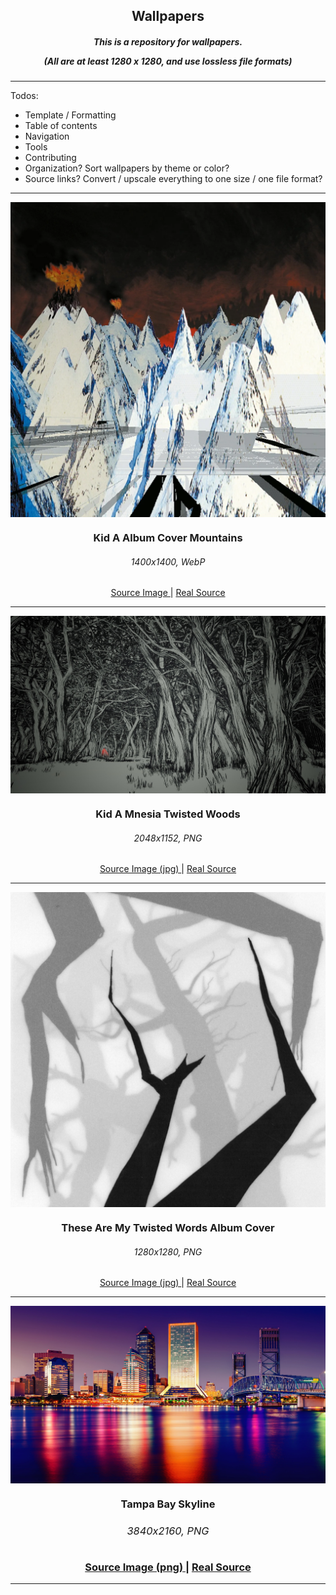 <h2 align="center">Wallpapers</h2>

<h5 align="center">This is a repository for wallpapers.

(All are at least 1280 x 1280, and use lossless file formats)</h5>

---

Todos:
- Template / Formatting
- Table of contents
- Navigation
- Tools
- Contributing
- Organization? Sort wallpapers by theme or color?
- Source links? Convert / upscale everything to one size / one file format?
    
---

<img src="Wallpapers/Kid A Album Cover Mountains.webp" align="center">
<h3 align="center">Kid A Album Cover Mountains</h3>
<h6 align="center">1400x1400, WebP</h6>
<center>
<a href="https://www.reddit.com/r/radiohead/comments/objoll/kid_a_album_cover_with_no_text_absolute"> Source Image </a>
|
<a href="https://radiohead.ffm.to/kida"> Real Source </a>
</center>

---

<img src="Wallpapers/Kid A Mnesia Twisted Woods.png" align="center">
<h3 align="center">Kid A Mnesia Twisted Woods</h3>
<h6 align="center">2048x1152, PNG</h6>
<center>
<a href="https://cdm.link/app/uploads/2021/11/51689210110_ad1f28b716_k.jpg"> Source Image (jpg) </a>
|
<a href="https://store.epicgames.com/en-US/p/kid-a-mnesia-exhibition"> Real Source </a>
</center>

---

<img src="Wallpapers/These Are My Twisted Words Album Cover.png" align="center">
<h3 align="center">These Are My Twisted Words Album Cover</h3>
<h6 align="center">1280x1280, PNG</h6>
<center>
<a href="https://resources.tidal.com/images/db0a3c91/4d89/4b47/ba47/a4aa289a8b62/1280x1280.jpg")> Source Image (jpg) </a>
|
<a href="https://radiohead.ffm.to/twistedwords"> Real Source </a>
</center>

---

<img src="wallpapers/tampa wallpaper.png" align="center">
<h3 align="center">Tampa Bay Skyline<h/3>
<h6 align="center">3840x2160, PNG</h6>
<center>
<a href="https://www.drsaraharowitz.com/wp-content/uploads/2022/07/1925112-scaled.jpg"> Source Image (png) </a>
|
<a href="https://www.drsaraharowitz.com/tampa-therapist"> Real Source </a>
</center>

---